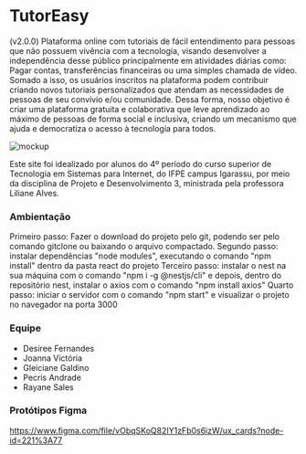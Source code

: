 # TutorEasy

(v2.0.0) Plataforma online com tutoriais de fácil entendimento para pessoas que não possuem vivência com a tecnologia, visando desenvolver a independência desse público principalmente em atividades diárias como: Pagar contas, transferências financeiras ou uma simples chamada de vídeo. Somado a isso, os usuários inscritos na plataforma podem contribuir criando novos tutoriais personalizados que atendam as necessidades de pessoas de seu convívio e/ou comunidade. Dessa forma, nosso objetivo é criar uma plataforma gratuita e colaborativa que leve aprendizado ao máximo de pessoas de forma social e inclusiva, criando um mecanismo que ajuda e democratiza o acesso à tecnologia para todos.

![mockup](https://user-images.githubusercontent.com/56517478/195844068-22b4b307-baf6-4eb0-b4fb-d8cfb236e72c.png)

Este site foi idealizado por alunos do 4º período do curso superior de Tecnologia em Sistemas para Internet, do IFPE campus Igarassu, por meio da disciplina de Projeto e Desenvolvimento 3, ministrada pela professora Liliane Alves.

### Ambientação

Primeiro passo: Fazer o download do projeto pelo git, podendo ser pelo comando gitclone ou baixando o arquivo compactado.
Segundo passo: instalar dependências "node modules", executando o comando "npm install" dentro da pasta react do projeto
Terceiro passo: instalar o nest na sua máquina com o comando "npm i -g @nestjs/cli" e depois, dentro do repositório nest, instalar o axios com o comando "npm install axios"
Quarto passo: iniciar o servidor com o comando "npm start" e visualizar o projeto no navegador na porta 3000

### Equipe

* Desiree Fernandes
* Joanna Victória
* Gleiciane Galdino
* Pecris Andrade
* Rayane Sales

### Protótipos Figma

https://www.figma.com/file/vObqSKoQ82IY1zFb0s6izW/ux_cards?node-id=221%3A77
